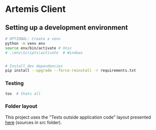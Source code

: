 # Artemis Client


## Setting up a development environment
```bash
# OPTIONAL: Create a venv
python -m venv env
source env/bin/activate # Unix
# .\env\Scripts\activate  # Windows


# Install dev dependencies
pip install --upgrade --force-reinstall -r requirements.txt
```


### Testing

```bash
tox  # thats all
```

### Folder layout
This project uses the "Tests outside application code" layout presented [here](https://docs.pytest.org/en/6.2.x/goodpractices.html#test-discovery) (sources in src folder). 